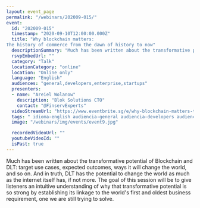 ```yaml
---
layout: event_page
permalink: "/webinars/202009-015/"
event:
  id: "202009-015"
  timestamp: "2020-09-10T12:00:00.000Z"
  title: "Why blockchain matters:
The history of commerce from the dawn of history to now"
  descriptionSummary: "Much has been written about the transformative potential of Blockchain and DLT target use cases, expected outcomes, ways it will change the…"
  rsvpEmbedUrl: ""
  category: "Talk"
  locationCategory: "online"
  location: "Online only"
  language: "English"
  audiences: "general,developers,enterprise,startups"
  presenters:
  - name: "Areiel Wolanow"
    description: "Blok Solutions CTO"
    contact: "@FinservExperts"
  videoStreamUrl: "https://www.eventbrite.sg/e/why-blockchain-matters-the-history-of-commerce-from-the-dawn-of-history-tickets-118598231503"
  tags: " idioma-english audiencia-general audiencia-developers audiencia-enterprise audiencia-startups recent"
  image: "/webinars/img/events/event9.jpg"

  recordedVideoUrl: ""
  youtubeVideoId: ""
  isPast: true
---
```



Much has been written about the transformative potential of Blockchain and DLT: target use cases, expected outcomes, ways it will change the world, and so on. And in truth, DLT has the potential to change the world as much as the internet itself has, if not more. The goal of this session will be to give listeners an intuitive understanding of why that transformative potential is so strong by establishing its linkage to the world's first and oldest business requirement, one we are still trying to solve.

